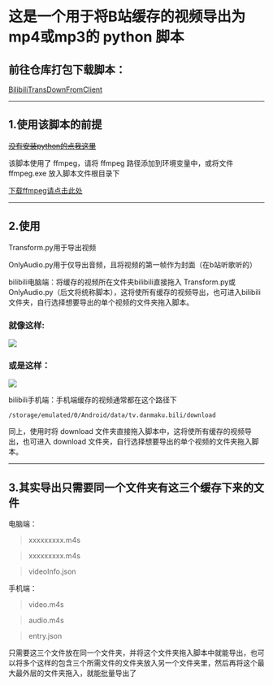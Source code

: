 # 这是一个用于将B站缓存的视频导出为mp4或mp3的 python 脚本

## 前往仓库打包下载脚本：
[BilibiliTransDownFromClient](https://github.com/unmenyo/BilibiliTransDownFromClient)

---

## 1.使用该脚本的前提

[~~没有安装python的点我这里~~](https://www.python.org/)

该脚本使用了 ffmpeg，请将 ffmpeg 路径添加到环境变量中，或将文件 ffmpeg.exe 放入脚本文件根目录下

[下载ffmpeg请点击此处](https://ffmpeg.org/)

---

## 2.使用

Transform.py用于导出视频

OnlyAudio.py用于仅导出音频，且将视频的第一帧作为封面（在b站听歌听的）

bilibili电脑端：将缓存的视频所在文件夹bilibili直接拖入 Transform.py或OnlyAudio.py（后文将统称脚本），这将使所有缓存的视频导出，也可进入bilibili文件夹，自行选择想要导出的单个视频的文件夹拖入脚本。

### 就像这样:

![](https://picx.zhimg.com/v2-885a966c1ae3b85fe540ce58992a751f_r.jpg)

### 或是这样：

![](https://pic4.zhimg.com/v2-95cc6ea80717bf58c8a4dfa625ca69a7_r.jpg)

bilibili手机端：手机端缓存的视频通常都在这个路径下 

    /storage/emulated/0/Android/data/tv.danmaku.bili/download

同上，使用时将 download 文件夹直接拖入脚本中，这将使所有缓存的视频导出，也可进入 download 文件夹，自行选择想要导出的单个视频的文件夹拖入脚本。

---

## 3.其实导出只需要同一个文件夹有这三个缓存下来的文件
电脑端：

>xxxxxxxxx.m4s

>xxxxxxxxx.m4s

>videoInfo.json

手机端：

>video.m4s

>audio.m4s

>entry.json

只需要这三个文件放在同一个文件夹，并将这个文件夹拖入脚本中就能导出，也可以将多个这样的包含三个所需文件的文件夹放入另一个文件夹里，然后再将这个最大最外层的文件夹拖入，就能批量导出了